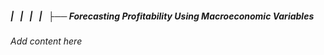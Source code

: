 ##### |   |   |   |   ├── Forecasting Profitability Using Macroeconomic Variables

*Add content here*
